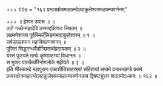 +++
title = "१६२ प्रभासक्षेत्रमाहात्म्येऽष्टकुलेश्वरमाहात्म्यवर्णनम्"

+++
॥ ईश्वर उवाच ॥ ॥  
ततो गच्छेन्महादेवि तस्माद्दक्षिणतः स्थितम् ॥  
लक्ष्मणेशाच्च पूर्वस्मिल्ँलिङ्गमष्टकुलेश्वरम् ॥ १ ॥  
सर्वपापप्रशमनं महाविषप्रणाशनम् ॥  
पूजितं सिद्धगन्धर्वैर्वाञ्छितार्थप्रदायकम् ॥ २ ॥  
यस्तं पूजयते मर्त्यः कृष्णाष्टम्यां विधानतः ॥  
स मुक्तः पातकैर्घोरैर्नागलोके महीयते ॥ ३ ॥  
इति श्रीस्कान्दे महापुराण एकाशीतिसाहस्र्यां संहितायां सप्तमे प्रभासखण्डे प्रथमे प्रभासक्षेत्रमाहात्म्येऽष्टकुलेश्वरमाहात्म्यवर्णनन्नाम द्विषष्ट्युत्तर शततमोऽध्यायः ॥ १६२ ॥